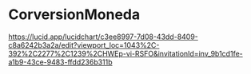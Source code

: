 # CorversionMoneda
https://lucid.app/lucidchart/c3ee8997-7d08-43dd-8409-c8a6242b3a2a/edit?viewport_loc=1043%2C-392%2C2277%2C1239%2CHWEp-vi-RSFO&invitationId=inv_9b1cd1fe-a1b9-43ce-9483-ffdd236b311b
